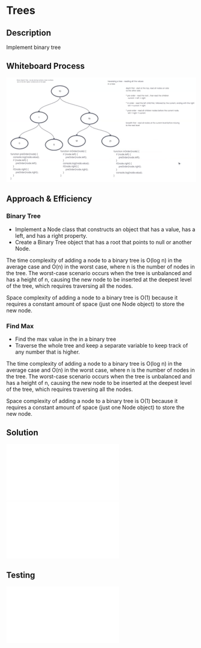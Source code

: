 # Trees

## Description
Implement binary tree

## Whiteboard Process
![image](./binary_tree.png)

## Approach & Efficiency

### Binary Tree

* Implement a Node class that constructs an object that has a value, has a left, and has a right property.
* Create a Binary Tree object that has a root that points to null or another Node.

The time complexity of adding a node to a binary tree is O(log n) in the average case and O(n) in the worst case, where n is the number of nodes in the tree. The worst-case scenario occurs when the tree is unbalanced and has a height of n, causing the new node to be inserted at the deepest level of the tree, which requires traversing all the nodes.

Space complexity of adding a node to a binary tree is O(1) because it requires a constant amount of space (just one Node object) to store the new node.

### Find Max

* Find the max value in the in a binary tree
* Traverse the whole tree and keep a separate variable to keep track of any number that is higher.

The time complexity of adding a node to a binary tree is O(log n) in the average case and O(n) in the worst case, where n is the number of nodes in the tree. The worst-case scenario occurs when the tree is unbalanced and has a height of n, causing the new node to be inserted at the deepest level of the tree, which requires traversing all the nodes.

Space complexity of adding a node to a binary tree is O(1) because it requires a constant amount of space (just one Node object) to store the new node.

## Solution ##
![binary-tree.js](./binary-tree.js)
![binary-search-tree.js](./binary-search-tree.js)

## Testing ##
![binary-tree.test.js](./binary-tree.test.js)
